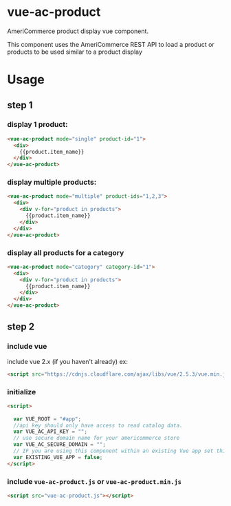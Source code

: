 # vue-ac-product
AmeriCommerce product display vue component.

This component uses the AmeriCommerce REST API to load a product or products to be used similar to a product display 


# Usage
## step 1
### display 1 product:
```html
<vue-ac-product mode="single" product-id="1">
  <div>
    {{product.item_name}}
  </div>
</vue-ac-product>
```

### display multiple products:
```html
<vue-ac-product mode="multiple" product-ids="1,2,3">
  <div>
    <div v-for="product in products">
      {{product.item_name}}
    </div>
  </div>
</vue-ac-product>
```

### display all products for a category
```html
<vue-ac-product mode="category" category-id="1">
  <div>
    <div v-for="product in products">
      {{product.item_name}}
    </div>
  </div>
</vue-ac-product>
```


## step 2

### include vue
include vue 2.x (if you haven't already) ex: 
```html
<script src="https://cdnjs.cloudflare.com/ajax/libs/vue/2.5.3/vue.min.js"></script>
```

### initialize
```html
<script>
  
  var VUE_ROOT = "#app";
  //api key should only have access to read catalog data.
  var VUE_AC_API_KEY = "";
  // use secure domain name for your americommerce store
  var VUE_AC_SECURE_DOMAIN = "";
  // IF you are using this component within an existing Vue app set this to true;
  var EXISTING_VUE_APP = false;
</script>
```

### include ```vue-ac-product.js``` or ```vue-ac-product.min.js```

```html
<script src="vue-ac-product.js"></script>
```